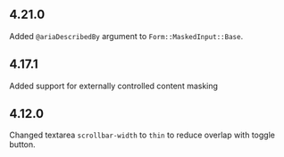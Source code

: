 ## 4.21.0

Added `@ariaDescribedBy` argument to `Form::MaskedInput::Base`.

## 4.17.1

Added support for externally controlled content masking

## 4.12.0

Changed textarea `scrollbar-width` to `thin` to reduce overlap with toggle button.
